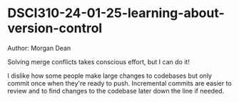 # DSCI310-24-01-25-learning-about-version-control

Author: Morgan Dean

Solving merge conflicts takes conscious effort, but I can do it!

I dislike how some people make large changes to codebases but only commit once when they're ready to push. Incremental commits are easier to review and to find changes to the codebase later down the line if needed.
